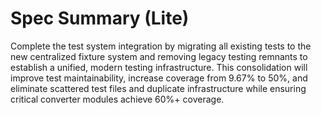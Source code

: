 # Spec Summary (Lite)

Complete the test system integration by migrating all existing tests to the new centralized fixture system and removing legacy testing remnants to establish a unified, modern testing infrastructure. This consolidation will improve test maintainability, increase coverage from 9.67% to 50%, and eliminate scattered test files and duplicate infrastructure while ensuring critical converter modules achieve 60%+ coverage.